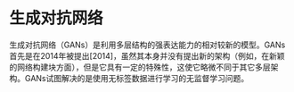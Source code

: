 # 生成对抗网络
生成对抗网络（GANs）是利用多层结构的强表达能力的相对较新的模型。GANs首先是在2014年被提出[2014]，虽然其本身并没有提出新的架构（例如，在新颖的网络构建块方面），但是它具有一定的特殊性，这使它略微不同于其它多层架构。GANs试图解决的是使用无标签数据进行学习的无监督学习问题。